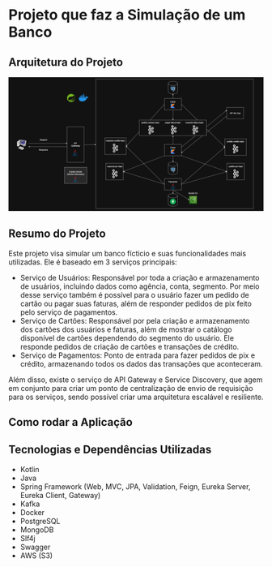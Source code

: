 # Projeto que faz a Simulação de um Banco 
## Arquitetura do Projeto
<div>
  <img src="https://github.com/vitorvhsilva/Clone-Banco/blob/main/assets/arquitetura_banco.png">
</div>

## Resumo do Projeto
Este projeto visa simular um banco fícticio e suas funcionalidades mais utilizadas. Ele é baseado em 3 serviços principais:
- Serviço de Usuários: Responsável por toda a criação e armazenamento de usuários, incluindo dados como agência, conta, segmento. Por meio desse serviço também é possível para o usuário fazer um pedido de cartão ou pagar suas faturas, além de responder pedidos de pix feito pelo serviço de pagamentos.
- Serviço de Cartões: Responsável por pela criação e armazenamento dos cartões dos usuários e faturas, além de mostrar o catálogo disponível de cartões dependendo do segmento do usuário. Ele responde pedidos de criação de cartões e transações de crédito.
- Serviço de Pagamentos: Ponto de entrada para fazer pedidos de pix e crédito, armazenando todos os dados das transações que aconteceram.

Além disso, existe o serviço de API Gateway e Service Discovery, que agem em conjunto para criar um ponto de centralização de envio de requisição para os serviços, sendo possível criar uma arquitetura escalável e resiliente.

## Como rodar a Aplicação


## Tecnologias e Dependências Utilizadas
- Kotlin
- Java
- Spring Framework (Web, MVC, JPA, Validation, Feign, Eureka Server, Eureka Client, Gateway)
- Kafka
- Docker
- PostgreSQL
- MongoDB
- Slf4j
- Swagger
- AWS (S3)
